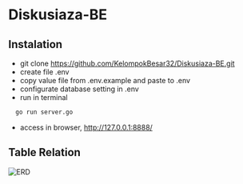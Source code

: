 # Diskusiaza-BE
## Instalation
- git clone https://github.com/KelompokBesar32/Diskusiaza-BE.git
- create file .env
- copy value file from .env.example and paste to .env
- configurate database setting in .env
- run in terminal
``` bash
  go run server.go
```
- access in browser, http://127.0.0.1:8888/

## Table Relation
![ERD](https://user-images.githubusercontent.com/61740978/172144422-f2c603cf-6c46-41bc-aa9f-dba23a36ada4.png)

